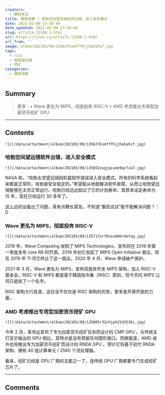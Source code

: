 ```yaml
---
creators:
  - 硬核老王
title: 硬核观察 | 哈勃空间望远镜软件出错，进入安全模式
date: 2021-03-09 13:58:44
date_updated: 2021-03-09 13:58:44
slug: article-13188-1.html
url: https://linux.cn/article-13188-1.html
url_from: ''
image: album/202103/09/135637ksmfffhjjha5ahif.jpg
tags:
  - risc
  - 哈珀望远镜
  - 挖矿
categories:
  - 硬核观察
---
```


## Summary

> 更多：• Wave 更名为 MIPS，彻底投奔 RISC-V • AMD 考虑推出专用型加密货币挖矿 GPU

***

<!-- more -->

## Contents

`![](/data/attachment/album/202103/09/135637ksmfffhjjha5ahif.jpg)`

### 哈勃空间望远镜软件出错，进入安全模式

`![](/data/attachment/album/202103/09/135652zugjqcuee9qz7za7.jpg)`

NASA 称，“哈勃太空望远镜因机载软件错误进入安全模式。所有的科学系统看起来都是正常的，哈勃是安全稳定的。”希望能从地面解决软件故障，从而让哈勃望远镜能够在太空正常运行。哈勃已经远远超出了它的计划寿命，其原本设定寿命为 15 年，现在已经运行 30 多年了。

这么远的设备出了问题，真有点鞭长莫及，不知道“重启试试”能不能解决问题？：D

### Wave 更名为 MIPS，彻底投奔 RISC-V

`![](/data/attachment/album/202103/09/135717orfbnzub0dr4afag.jpg)`

2018 年，Wave Computing 收购了 MIPS Technologies，宣布将在 2019 年第一季度发布 core R6 时开源。2019 年初它发起了 MIPS Open Initiative 倡议，但在 2019 年 11 月它终止了这一倡议。2020 年 4 月，Wave 申请破产保护。

2021 年 3 月，Wave 更名为 MIPS，宣布将放弃开发 MIPS 架构，加入 RISC-V 基金会。RISC-V 和 MIPS 都是基于精简指令集（RISC）原则，但今天的 MIPS 公司只是挂了一个名字。

RISC 架构大行其道，这应该不仅仅是 RISC 架构的优势，更多是开源开放的力量。

### AMD 考虑推出专用型加密货币挖矿 GPU

`![](/data/attachment/album/202103/09/135805r32chjph25d353ki.jpg)`

今年 2 月，英伟达宣布了专为加密货币挖矿任务而设计的 CMP GPU 。与传统主打显示输出的 GPU 相比，其特点是没有预留任何图形接口。而据报道，AMD 或许也将推出专为加密货币挖矿而设计的 RNDA GPU 。预计它将基于初代 RNDA 架构、拥有 40 组计算单元 / 2560 个流处理器。

看来，挖矿已经是 GPU 厂商的主题之一了，连传统 GPU 厂商都要专门生成挖矿芯片了。

***

## Comments
